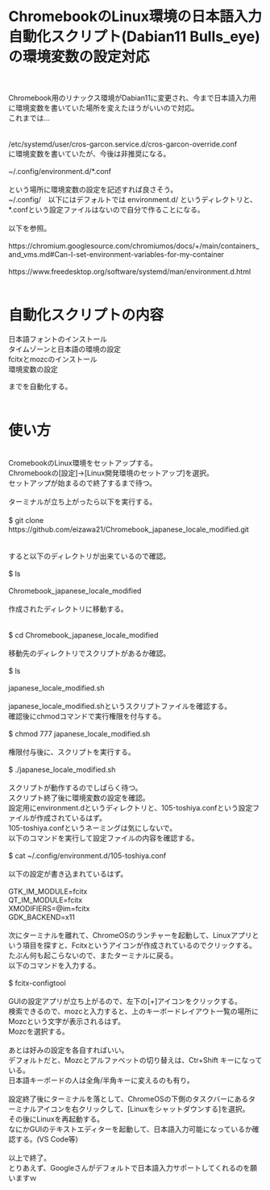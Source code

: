 # ChromebookのLinux環境の日本語入力自動化スクリプト(Dabian11 Bulls_eye)の環境変数の設定対応
<br> 
<br> 
Chromebook用のリナックス環境がDabian11に変更され、今まで日本語入力用に環境変数を書いていた場所を変えたほうがいいので対応。<br> 
これまでは…<br> 
<br> 
<br> 
/etc/systemd/user/cros-garcon.service.d/cros-garcon-override.conf
<br> 
に環境変数を書いていたが、今後は非推奨になる。
<br> 
<br> 
~/.config/environment.d/*.conf
<br> 
<br> 
という場所に環境変数の設定を記述すれば良さそう。<br> 
~/.config/　以下にはデフォルトでは environment.d/ というディレクトリと、*.confという設定ファイルはないので自分で作ることになる。
<br> 
<br> 
以下を参照。<br> 
<br> 
https://chromium.googlesource.com/chromiumos/docs/+/main/containers_and_vms.md#Can-I-set-environment-variables-for-my-container<br> 
<br> 
https://www.freedesktop.org/software/systemd/man/environment.d.html
<br> 
<br> 

# 自動化スクリプトの内容


日本語フォントのインストール<br> 
タイムゾーンと日本語の環境の設定<br> 
fcitxとmozcのインストール<br> 
環境変数の設定<br> 

までを自動化する。<br> 
<br> 
# 使い方
<br> 
CromebookのLinux環境をセットアップする。<br> 
Chromebookの[設定]→[Linux開発環境のセットアップ]を選択。<br> 
セットアップが始まるので終了するまで待つ。<br> 
<br> 
ターミナルが立ち上がったら以下を実行する。<br> 
<br> 
$ git clone　https://github.com/eizawa21/Chromebook_japanese_locale_modified.git<br>
<br> 
<br> 
すると以下のディレクトリが出来ているので確認。<br> 
<br> 
$ ls <br> 
<br> 
Chromebook_japanese_locale_modified
<br> 
<br> 
作成されたディレクトリに移動する。<br> 
<br> 
<br> 
$ cd Chromebook_japanese_locale_modified<br> 
<br> 
移動先のディレクトリでスクリプトがあるか確認。<br> 
<br> 
$ ls<br> 
<br> 
japanese_locale_modified.sh<br> 
<br> 
japanese_locale_modified.shというスクリプトファイルを確認する。<br> 
確認後にchmodコマンドで実行権限を付与する。<br> 
<br> 
$ chmod 777 japanese_locale_modified.sh<br> 
<br> 
権限付与後に、スクリプトを実行する。<br> 
<br> 
$ ./japanese_locale_modified.sh<br> 
<br> 
スクリプトが動作するのでしばらく待つ。<br> 
スクリプト終了後に環境変数の設定を確認。<br> 
設定用にenvironment.dというディレクトリと、105-toshiya.confという設定ファイルが作成されているはず。<br> 
105-toshiya.confというネーミングは気にしないで。<br> 
以下のコマンドを実行して設定ファイルの内容を確認する。<br> 
<br> 
$ cat ~/.config/environment.d/105-toshiya.conf<br> 
<br> 
以下の設定が書き込まれているはず。<br> 
<br> 
GTK_IM_MODULE=fcitx<br> 
QT_IM_MODULE=fcitx<br> 
XMODIFIERS=@im=fcitx<br> 
GDK_BACKEND=x11<br> 
<br> 
次にターミナルを離れて、ChromeOSのランチャーを起動して、Linuxアプリという項目を探すと、Fcitxというアイコンが作成されているのでクリックする。<br> 
たぶん何も起こらないので、またターミナルに戻る。<br> 
以下のコマンドを入力する。<br> 
<br> 
$ fcitx-configtool <br> 
<br> 
GUIの設定アプリが立ち上がるので、左下の[+]アイコンをクリックする。<br> 
検索できるので、mozcと入力すると、上のキーボードレイアウト一覧の場所にMozcという文字が表示されるはず。<br> 
Mozcを選択する。<br> 
<br> 
あとは好みの設定を各自すればいい。<br> 
デフォルトだと、Mozcとアルファベットの切り替えは、Ctr+Shift キーになっている。<br> 
日本語キーボードの人は全角/半角キーに変えるのも有り。<br> 
<br> 
設定終了後にターミナルを落として、ChromeOSの下側のタスクバーにあるターミナルアイコンを右クリックして、[Linuxをシャットダウンする]を選択。<br> 
その後にLinuxを再起動する。<br> 
なにかGUIのテキストエディターを起動して、日本語入力可能になっているか確認する。(VS Code等)<br> 
<br> 
以上で終了。<br> 
とりあえず、Googleさんがデフォルトで日本語入力サポートしてくれるのを願いますｗ<br> 
